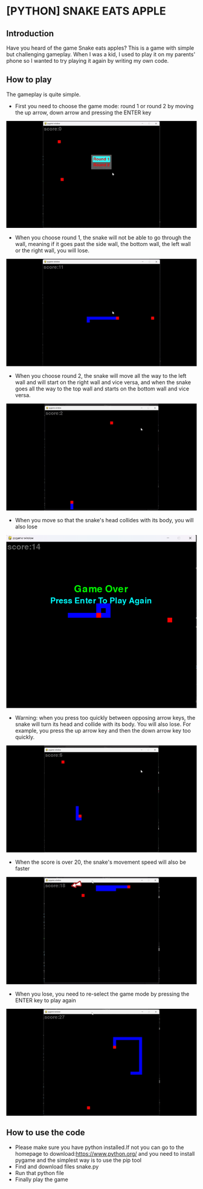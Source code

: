 # [PYTHON] SNAKE EATS APPLE

## Introduction
Have you heard of the game Snake eats apples? This is a game with simple but challenging gameplay. When I was a kid, I used to play it on my parents' phone so I wanted to try playing it again by writing my own code.

## How to play
The gameplay is quite simple.
* First you need to choose the game mode: round 1 or round 2 by moving the up arrow, down arrow and pressing the ENTER key
<img src="assets/modegame.gif">

* When you choose round 1, the snake will not be able to go through the wall, meaning if it goes past the side wall, the bottom wall, the left wall or the right wall, you will lose.
<img src="assets/round1.gif">

* When you choose round 2, the snake will move all the way to the left wall and will start on the right wall and vice versa, and when the snake goes all the way to the top wall and starts on the bottom wall and vice versa.
<img src="assets/round2.gif">

* When you move so that the snake's head collides with its body, you will also lose
<img src="assets/lose1.png">

* Warning: when you press too quickly between opposing arrow keys, the snake will turn its head and collide with its body. You will also lose. For example, you press the up arrow key and then the down arrow key too quickly.
<img src="assets/lose2.gif">

* When the score is over 20, the snake's movement speed will also be faster
<img src="assets/score20.gif">

* When you lose, you need to re-select the game mode by pressing the ENTER key to play again
<img src="assets/playagain.gif">

## How to use the code
* Please make sure you have python installed.If not you can go to the homepage to download:https://www.python.org/ and you need to install pygame and the simplest way is to use the pip tool
* Find and download files snake.py
* Run that python file
* Finally play the game
